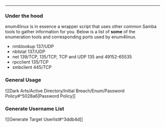 -- -
### Under the hood
enum4linux is in essence a wrapper script that uses other common Samba tools to gather information for you. Below is a list of **some** of the enumeration tools and corresponding ports used by enum4linux.
- nmblookup    137/UDP
- nbtstat 	       137/UDP
- net 	               139/TCP, 135/TCP, TCP and UDP 135 and 49152-65535
- rpcclient 	135/TCP
- smbclient 	445/TCP
### General Usage
![[Dark Arts/Active Directory/Initial Breach/Enum/Password Policy#^5028a6|Password Policy]]
### Generate Username List
![[Generate Target Userlist#^3ddb4d]]
